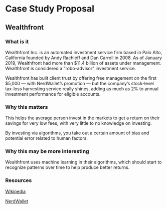 # Case Study Proposal
## Wealthfront

### What is it

Wealthfront Inc. is an automated investment service firm based in Palo Alto, California founded by Andy Rachleff and Dan Carroll in 2008. As of January 2019, Wealthfront had more than $11.4 billion of assets under management. Wealthfront is considered a "robo-advisor" investment service.

Wealthfront has built client trust by offering free management on the first $5,000 — with NerdWallet’s promotion — but the company’s stock-level tax-loss harvesting service really shines, adding as much as 2% to annual investment performance for eligible accounts.


### Why this matters

This helps the average person invest in the markets to get a return on their savings for very low fees, with very little to no knowledge on investing. 

By investing via algorithms, you take out a certain amount of bias and potential error related to human factors. 

### Why this may be more interesting

Wealthfront uses machine learning in their algorithms, which should start to recognize patterns over time to help produce better returns. 

### Resources

[Wikipedia](https://en.wikipedia.org/wiki/Wealthfront)

[NerdWallet](https://www.nerdwallet.com/best/investing/robo-advisors)